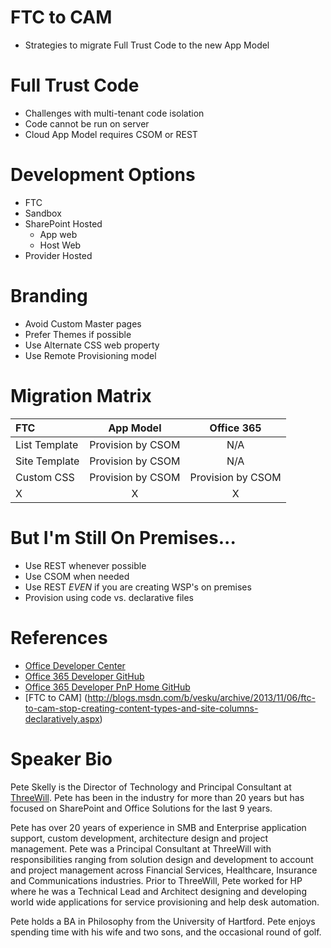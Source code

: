 FTC to CAM
==============
 - Strategies to migrate Full Trust Code to the new App Model



Full Trust Code
===============
- Challenges with multi-tenant code isolation
- Code cannot be run on server
- Cloud App Model requires CSOM or REST



Development Options
===================
- FTC
- Sandbox
- SharePoint Hosted
    - App web
    - Host Web
- Provider Hosted



Branding
=================
- Avoid Custom Master pages
- Prefer Themes if possible
- Use Alternate CSS web property
- Use Remote Provisioning model



Migration Matrix
=================
| FTC           | App Model     | Office 365  |
| :------------- |:-------------:| :-----:|
| List Template      | Provision by CSOM | N/A|
| Site Template      | Provision by CSOM      |   N/A |
| Custom CSS | Provision by CSOM      |    Provision by CSOM |
| X|X|X|



But I'm Still On Premises...
========================
- Use REST whenever possible
- Use CSOM when needed
- Use REST *EVEN* if you are creating WSP's on premises
- Provision using code vs. declarative files



References
=================
- [Office Developer Center](http://dev.office.com/)
- [Office 365 Developer GitHub](https://github.com/OfficeDev/PnP)
- [Office 365 Developer PnP Home GitHub](https://github.com/OfficeDev/PnP)
- [FTC to CAM] (http://blogs.msdn.com/b/vesku/archive/2013/11/06/ftc-to-cam-stop-creating-content-types-and-site-columns-declaratively.aspx)



Speaker Bio
==============
Pete Skelly is the Director of Technology and Principal Consultant at [ThreeWill](http://www.threewill.com/).
Pete has been in the industry for more than 20 years but has focused on SharePoint and Office
Solutions for the last 9 years.

Pete has over 20 years of experience in SMB and Enterprise application support, custom development, architecture design and project management.
Pete was a Principal Consultant at ThreeWill with responsibilities ranging from solution design and development to account and project management across Financial Services, Healthcare, Insurance and Communications industries.
Prior to ThreeWill, Pete worked for HP where he was a Technical Lead and Architect designing and developing world wide applications for service provisioning and help desk automation.

Pete holds a BA in Philosophy from the University of Hartford. Pete enjoys spending time with his wife and two sons, and the occasional round of golf.